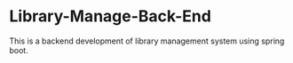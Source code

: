 # Library-Manage-Back-End
This is a backend development of library management system using spring boot.
